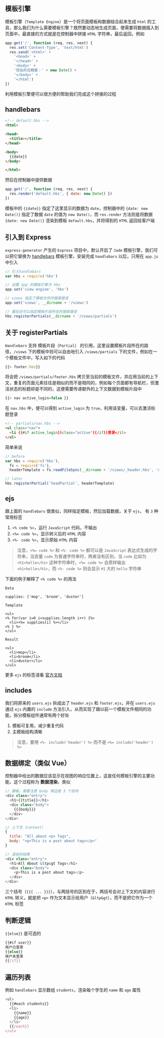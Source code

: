 ## 模板引擎

模板引擎（`Template Engine`）是一个将页面模板和数据结合起来生成 `html` 的工具，那么我们为什么需要模板引擎？既然要动态地生成页面，便需要将数据插入到页面中，最直接的方式就是在控制器中拼接 `HTML` 字符串，最后返回，例如

```js
app.get('/', function (req, res, next) {
  res.set('Content-Type', 'text/html')
  res.send('<html>' +
    '<head>' +
    '</head>' +
    '<body>' +
    '现在的日期是：' + new Date() +
    '</body>' +
    '</html')
})
```

利用模板引擎便可以很方便的帮助我们完成这个拼接的过程

## handlebars

```html
<!-- default.hbs -->
<html>

<head>
  <title></title>
</head>

<body>
  {{date}}
</body>

</html>
```

然后在控制器中提供数据

```js
app.get('/', function (req, res, next) {
  res.render('default.hbs', { date: new Date() })
})
```

模板中的 `{{date}}` 指定了这里显示的数据为 `date`，控制器中的 `{date: new Date()}` 指定了数据 `date` 的值为 `new Date()`，而 `res.render` 方法则是将数据 `{date: new Date()}` 渲染到模板 `default.hbs`，并将得到的 `HTML` 返回给客户端

## 引入到 Express

`express-generator` 产生的 `Express` 项目中，默认开启了 `Jade` 模板引擎，我们可以把它替换为 [handlebars](https://handlebarsjs.com/) 模板引擎，安装完成 `handlebars` 以后，只用在 `app.js` 中引入

```js
// 引入handlebars
var hbs = require('hbs')

// 设置 app 的模板引擎为 hbs
app.set('view engine', 'hbs')

// views 指定了模板文件的搜索路径
app.set('views', __dirname + '/views')

// 最后还可以指定模板片段所在的搜索路径
hbs.registerPartials(__dirname + '/views/partials')
```

## 关于 registerPartials 

`Handlebars` 支持 模板片段（`Partial`） 的引用，这里设置模板片段所在的路径，`/views` 下的模板中则可以自由地引入 `/views/partials` 下的文件，例如在一个模板文件中，写入如下的代码

```js
{{> footer.hbs}}
```

将会把 `/views/partials/footer.hbs` 拷贝至当前的模板文件，并应用当前的上下文，重复的页面元素往往是相似的而不是相同的，例如每个页面都有导航栏，但激活状态的标题却是不同的，这便需要传递额外的上下文数据到模板片段中

```js
{{> nav active_login=false }}
```

在 `nav.hbs` 中，便可以得到 `active_login` 为 `true`，利用该变量，可以去激活标题登录

```html
<!-- partials/nav.hbs -->
<ul class="nav">
  <li {{#if active_login}}class="active"{{/if}}登录</il>
</ul>
```

简单来说

```js
// before
var hbs = require('hbs'),
  fs = require('fs'),
  headerTemplate = fs.readFileSync(__dirname + '/views/_header.hbs', 'utf8')

// later
hbs.registerPartial('headPartial', headerTemplate) 
```

## ejs

跟上面的 `handlebars` 很类似，同样指定模板，然后加载数据，关于 `ejs`， 有 `3` 种常用标签

1. `<% code %>`，运行 `JavaScript` 代码，不输出
2. `<%= code %>`，显示转义后的 `HTML` 内容
3. `<%- code %>`，显示原始 `HTML` 内容

> 注意，`<%= code %>` 和 `<%- code %>` 都可以是 `JavaScript` 表达式生成的字符串，当变量 `code` 为普通字符串时，两者没有区别，当 `code` 比如为 `<h1>hello</h1>` 这种字符串时，`<%= code %>` 会原样输出 `<h1>hello</h1>`，而 `<%- code %>` 则会显示 `H1` 大的 `hello` 字符串

下面的例子解释了 `<% code %>` 的用法

`Data`

```
supplies: ['mop', 'broom', 'duster']
```

`Template`

```
<ul>
<% for(var i=0 i<supplies.length i++) {%>
  <li><%= supplies[i] %></li>
<% } %>
</ul>
```

`Result`

```
<ul>
  <li>mop</li>
  <li>broom</li>
  <li>duster</li>
</ul>
```

更多 `ejs` 的标签请看 [官方文档](https://www.npmjs.com/package/ejs#tags)


## includes

我们将原来的 `users.ejs` 拆成出了 `header.ejs` 和 `footer.ejs`，并在 `users.ejs` 通过 `ejs` 内置的 `include` 方法引入，从而实现了跟以前一个模板文件相同的功能，拆分模板组件通常有两个好处

1. 模板可复用，减少重复代码
2. 主模板结构清晰

> 注意，要用 `<%- include('header') %>` 而不是 `<%= include('header') %>`


## 数据绑定（类似 Vue）

控制器中给出的数据应该显示在视图的响应位置上，这是任何模板引擎的主要功能，这个过程称为 **数据渲染**，类似

```js
// 模板，需要注意 body 两边是 3 个括号
<div class="entry">
  <h1>{{title}}</h1>
  <div class="body">
    {{{body}}}
  </div>
</div>

// 上下文（context）
{
  title: "All about <p> Tags",
  body: "<p>This is a post about tags</p>"
}

// 渲染的结果
<div class="entry">
  <h1>All About &ltp&gt Tags</h1>
  <div class="body">
    <p>This is a post about tags</p>
  </div>
</div>
```

三个括号（`{{{ ... }}}`），与两括号的区别在于，两括号会对上下文的内容进行 `HTML` 转义，就是把 `<p>` 作为文本显示给用户（`&ltp&gt`），而不是把它作为一个 `HTML` 标签


## 判断逻辑

`{{else}}` 是可选的

```js
{{#if user}}
用户已登录
{{else}}
用户未登录
{{/if}}
```

## 遍历列表

例如 `handlebars` 显示数组 `students`，渲染每个学生的 `name` 和 `age` 属性

```js
<ul>
  {{#each students}}
  <li>
    {{name}}
    {{age}}
  </li>
  {{/each}}
</ul>
```
